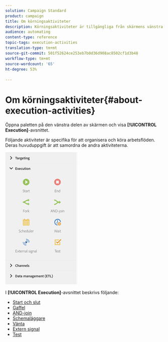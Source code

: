 ```yaml
---
solution: Campaign Standard
product: campaign
title: Om körningsaktiviteter
description: Körningsaktiviteter är tillgängliga från skärmens vänstra sida.
audience: automating
content-type: reference
topic-tags: execution-activities
translation-type: tm+mt
source-git-commit: 501f52624ce253eb7b0d36d908ac8502cf1d3b48
workflow-type: tm+mt
source-wordcount: '65'
ht-degree: 53%

---
```



# Om körningsaktiviteter{#about-execution-activities}

Öppna paletten på den vänstra delen av skärmen och visa **[!UICONTROL Execution]**-avsnittet.

Följande aktiviteter är specifika för att organisera och köra arbetsflöden. Deras huvuduppgift är att samordna de andra aktiviteterna.

![](assets/wkf_execution_activities.png)

I **[!UICONTROL Execution]**-avsnittet beskrivs följande:

* [Start och slut](../../automating/using/start-and-end.md)
* [Gaffel](../../automating/using/fork.md)
* [AND-join](../../automating/using/and-join.md)
* [Schemaläggare](../../automating/using/scheduler.md)
* [Vänta](../../automating/using/wait.md)
* [Extern signal](../../automating/using/external-signal.md)
* [Test](../../automating/using/test.md)


